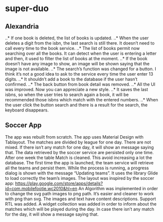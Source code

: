 # super-duo

## Alexandria

..* If one book is deleted, the list of books is updated.
..* When the user deletes a digit from the isbn, the last search is still there. It doesn’t need to call every time to the book service.
..* The list of books permit now searching over all the books. It can detect when the user is entering a letter and then, it used to filter the list of books at the moment.
..* If the book doesn’t have any image to show, an image will be shown saying that the image is not available.
..* The search’s function was changed for a button. I think it’s not a good idea to ask to the service every time the user enter 13 digits.
..* It shouldn’t add a book to the database if the user hasn’t confirmed.
..* The back button from book detail was removed.
..* All the UI was improved. Now you can appreciate a new style.
..* It saves the last isbns, so when the user tries to search again a book, it will be recommended those isbns which match with the entered numbers.
..* When the user click the button search and there is a result for the search, the keyboard disappears.


## Soccer App

The app was rebuilt from scratch.
The app uses Material Design with Tablayout.
The matches are divided by league for one day. There are not mixed.
If there isn’t any match for one day, it will show an message saying that.
The data retrieved by the soccer service are persisted only one time.
After one week the table Match is cleaned. This avoid increasing a lot the database.
The first time the app is launched, the team service will retrieve all the teams and persist them. While the process is running, a progress dialog is shown with the message “Updating teams”.
It uses the library Glide to load correctly the team’s images.
The layout was inspired by the soccer app: https://play.google.com/store/apps/details?id=com.mobilefootie.wc2010&hl=en
An Algorithm was implemented in order to change the svg path images to png path. It’s easier and cleaner to work with png than svg.
The images and text have content descriptions.
Support RTL was added.
A widget collection was added in order to inform about the matches which will be played during the day. In case there isn’t any match for the day, it will show a message saying that.

